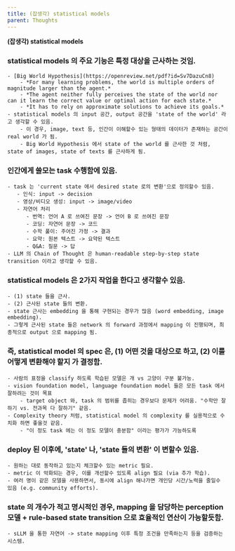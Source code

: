 ```yaml
---
title: (잡생각) statistical models
parent: Thoughts
---
```


**(잡생각) statistical models**

### statistical models 의 주요 기능은 특정 대상을 근사하는 것임.
    - [Big World Hypothesis](https://openreview.net/pdf?id=Sv7DazuCn8)
        - *For many learning problems, the world is multiple orders of magnitude larger than the agent.*
        - *The agent neither fully perceives the state of the world nor can it learn the correct value or optimal action for each state.*
        - *It has to rely on approximate solutions to achieve its goals.*
    - statistical models 의 input 공간, output 공간을 'state of the world' 라고 생각할 수 있음.
        - 이 경우, image, text 등, 인간이 이해할수 있는 형태의 데이터가 존재하는 공간이 real world 가 됨.
        - Big World Hypothesis 에서 state of the world 를 근사한 것 처럼, state of images, state of texts 를 근사하게 됨.
    
### 인간에게 쓸모는 task 수행함에 있음.
    - task 는 'current state 에서 desired state 로의 변환'으로 정의할수 있음.
       - 인식: input -> decision
       - 영상/비디오 생성: input -> image/video
       - 자연어 처리
          - 번역: 언어 A 로 쓰여진 문장 -> 언어 B 로 쓰여진 문장
          - 코딩: 자연어 문장 -> 코드
          - 수학 풀이: 주어진 가정 -> 결과
          - 요약: 원본 텍스트 -> 요약된 텍스트
          - Q&A: 질문 -> 답
    - LLM 의 Chain of Thought 은 human-readable step-by-step state transition 이라고 생각할 수 있음.

### statistical models 은 2가지 작업을 한다고 생각할수 있음.
    - (1) state 들을 근사.
    - (2) 근사된 state 들의 변환. 
    - state 근사는 embedding 을 통해 구현되는 경우가 많음 (word embedding, image embedding).
    - 그렇게 근사된 state 들은 network 의 forward 과정에서 mapping 이 진행되며, 최종적으로 output 으로 mapping 됨.

### 즉, statistical model 의 spec 은, (1) 어떤 것을 대상으로 하고, (2) 이를 어떻게 변환해야 할지 가 결정함.
    - 사람의 표정을 classify 하도록 학습된 모델은 개 vs 고양이 구분 불가능.
    - vision foundation model, language foundation model 들은 모든 task 에서 잘하려는 것이 목표
        - target object 와, task 의 범위를 좁히는 경우보다 문제가 어려움. "수학만 잘하기 vs. 전과목 다 잘하기" 같음.
    - Complexity theory 처럼, statistical model 의 complexity 를 실용적으로 수치화 하면 좋을것 같음.
        - "이 정도 task 에는 이 정도 모델이 충분함" 이라는 평가가 가능하도록

### deploy 된 이후에, 'state' 나, 'state 들의 변환' 이 변할수 있음. 
    - 원하는 대로 동작하고 있는지 체크할수 있는 metric 필요.
    - metric 이 악화되는 경우, 이를 개선할수 있도록 align 필요 (via 추가 학습).
    - 여러 명이 같은 모델을 사용하면서, 동시에 align 해나가면 개인당 시간/노력을 줄일수 있음 (e.g. community efforts).

### state 의 개수가 적고 명시적인 경우, mapping 을 담당하는 perception 모델 + rule-based state transition 으로 효율적인 연산이 가능할듯함.
    - sLLM 을 통한 자연어 -> state mapping 이후 특정 조건을 만족하는지 등을 검증하는 시스템.
